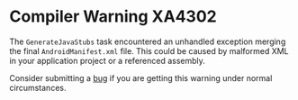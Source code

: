 # Compiler Warning XA4302

The `GenerateJavaStubs` task encountered an unhandled exception
merging the final `AndroidManifest.xml` file. This could be caused by
malformed XML in your application project or a referenced assembly.

Consider submitting a [bug][bug] if you are getting this warning under
normal circumstances.

[bug]: https://github.com/xamarin/xamarin-android/wiki/Submitting-Bugs,-Feature-Requests,-and-Pull-Requests
